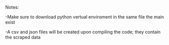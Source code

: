 Notes:

-Make sure to download python vertual enviroment in the same file the main exist

-A csv and json files will be created upon compiling the code; they contain the scraped data
